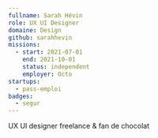 ```yaml
---
fullname: Sarah Hévin
role: UX UI Designer
domaine: Design
github: sarahhevin
missions:
  - start: 2021-07-01
    end: 2021-10-01
    status: independent
    employer: Octo 
startups:
  - pass-emploi
badges:
  - segur
---
```


UX UI designer freelance & fan de chocolat

